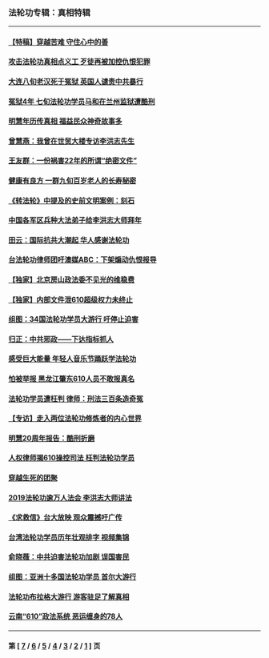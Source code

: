 ### 法轮功专辑：真相特辑
---
#### [【特稿】穿越苦难 守住心中的善](../../pages/nf4389/n13784979.md?12110430) 
#### [攻击法轮功真相点义工 歹徒再被加控仇恨犯罪](../../pages/nf4389/n13601019.md?12110430) 
#### [大连八旬老汉死于冤狱 英国人谴责中共暴行](../../pages/nf4389/n13480118.md?12110430) 
#### [冤狱4年 七旬法轮功学员马和在兰州监狱遭酷刑](../../pages/nf4389/n13304688.md?12110430) 
#### [明慧年历传真相 福益民众神奇故事多](../../pages/nf4389/n13294545.md?12110430) 
#### [曾慧燕：我曾在世贸大楼专访李洪志先生](../../pages/nf4389/n12898729.md?12110430) 
#### [王友群：一份祸害22年的所谓“绝密文件”](../../pages/nf4389/n12871750.md?12110430) 
#### [健康有良方 一群九旬百岁老人的长寿秘密](../../pages/nf4389/n12847475.md?12110430) 
#### [《转法轮》中提及的史前文明案例：刻石](../../pages/nf4389/n12758577.md?12110430) 
#### [中国各军区兵种大法弟子给李洪志大师拜年](../../pages/nf4389/n12750047.md?12110430) 
#### [田云：国际抗共大潮起 华人感谢法轮功](../../pages/nf4389/n12357708.md?12110430) 
#### [台法轮功律师团吁澳媒ABC：下架煽动仇恨报导](../../pages/nf4389/n12279917.md?12110430) 
#### [【独家】北京房山政法委不见光的维稳费](../../pages/nf4389/n12031979.md?12110430) 
#### [【独家】内部文件泄610超级权力未终止](../../pages/nf4389/n12023895.md?12110430) 
#### [组图：34国法轮功学员大游行 吁停止迫害](../../pages/nf4389/n11492658.md?12110430) 
#### [归正：中共邪政——下达指标抓人](../../pages/nf4389/n11474770.md?12110430) 
#### [感受巨大能量 年轻人音乐节踊跃学法轮功](../../pages/nf4389/n11441981.md?12110430) 
#### [怕被举报 黑龙江肇东610人员不敢报真名](../../pages/nf4389/n11436499.md?12110430) 
#### [法轮功学员遭枉判 律师：刑法三百条造奇冤](../../pages/nf4389/n11433943.md?12110430) 
#### [【专访】走入两位法轮功修炼者的内心世界](../../pages/nf4389/n11415623.md?12110430) 
#### [明慧20周年报告：酷刑折磨](../../pages/nf4389/n11387954.md?12110430) 
#### [人权律师揭610操控司法 枉判法轮功学员](../../pages/nf4389/n11313370.md?12110430) 
#### [穿越生死的团聚](../../pages/nf4389/n11258922.md?12110430) 
#### [2019法轮功逾万人法会 李洪志大师讲法](../../pages/nf4389/n11265303.md?12110430) 
#### [《求救信》台大放映 观众震撼吁广传](../../pages/nf4389/n10922251.md?12110430) 
#### [台湾法轮功学员历年壮观排字 视频集锦](../../pages/nf4389/n10878789.md?12110430) 
#### [俞晓薇：中共迫害法轮功加剧 误国害民](../../pages/nf4389/n10859260.md?12110430) 
#### [组图：亚洲十多国法轮功学员 首尔大游行](../../pages/nf4389/n10781149.md?12110430) 
#### [法轮功布拉格大游行 游客驻足了解真相](../../pages/nf4389/n10749360.md?12110430) 
#### [云南“610”政法系统 恶运缠身的78人](../../pages/nf4389/n10747534.md?12110430) 

---
#### 第 [ [7](./7.md?12110430) / [6](./6.md?12110430) / [5](./5.md?12110430) / [4](./4.md?12110430) / [3](./3.md?12110430) / [2](./2.md?12110430) / [1](./1.md?12110430) ] 页
